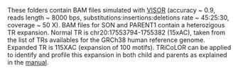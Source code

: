 These folders contain BAM files simulated with [VISOR](https://academic.oup.com/bioinformatics/article/doi/10.1093/bioinformatics/btz719/5582674/) (accuracy ~ 0.9, reads length ~ 8000 bps, substitutions:insertions:deletions rate ~ 45:25:30, coverage ~ 50 X).
BAM files for SON and PARENT1 contain a heterozigous TR expansion.
Normal TR is chr20:17553794-1755382 (15xAC), taken from the list of TRs availables for the GRCh38 human reference genome.
Expanded TR is 115XAC (expansion of 100 motifs).
TRiCoLOR can be applied to identify and profile this expansion in both child and parents as explained in the [manual](https://davidebolo1993.github.io/tricolordoc/).
